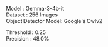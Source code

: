 Model : Gemma-3-4b-it\
Dataset : 256 Images\
Object Detector Model: Google's Owlv2

Threshold : 0.25\
Precision : 48.0%
